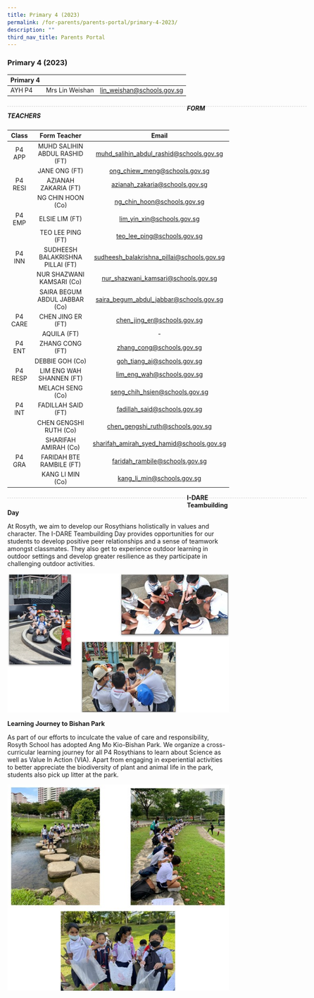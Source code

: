 ```yaml
---
title: Primary 4 (2023)
permalink: /for-parents/parents-portal/primary-4-2023/
description: ""
third_nav_title: Parents Portal
---
```

### Primary 4 (2023)

| Primary 4 |  | |
| -------- | -------- | -------- |
| AYH P4 | Mrs Lin Weishan | lin_weishan@schools.gov.sg |

<div style="line-height: 19.6px; width: 408px; float: left;"><div style="margin-top: 8px; margin-bottom: 8px; line-height: 19.6px; width: 680px; border-bottom: 1px dashed rgb(204, 204, 204); height: 1px; clear: both;"></div></div>

##### FORM TEACHERS

| Class | Form Teacher | Email |
|:---:|:---:|:---:|
| P4 APP | MUHD SALIHIN ABDUL RASHID (FT) | muhd_salihin_abdul_rashid@schools.gov.sg |
|   | JANE ONG (FT) | ong_chiew_meng@schools.gov.sg |
| P4 RESI | AZIANAH ZAKARIA (FT) | azianah_zakaria@schools.gov.sg |
|   | NG CHIN HOON (Co) | ng_chin_hoon@schools.gov.sg |
| P4 EMP | ELSIE LIM (FT) | lim_yin_xin@schools.gov.sg |
|   | TEO LEE PING (FT) | teo_lee_ping@schools.gov.sg |
| P4 INN | SUDHEESH BALAKRISHNA PILLAI (FT) | sudheesh_balakrishna_pillai@schools.gov.sg |
|   | NUR SHAZWANI KAMSARI (Co)  | nur_shazwani_kamsari@schools.gov.sg  | 
|   | SAIRA BEGUM ABDUL JABBAR (Co)  | saira_begum_abdul_jabbar@schools.gov.sg  | 
| P4 CARE | CHEN JING ER (FT) | chen_jing_er@schools.gov.sg |
|   | AQUILA (FT)  | - |
| P4 ENT | ZHANG CONG (FT) | zhang_cong@schools.gov.sg |
|   | DEBBIE GOH (Co) | goh_tiang_ai@schools.gov.sg |
| P4 RESP |  LIM ENG WAH SHANNEN (FT) | lim_eng_wah@schools.gov.sg |
|   |  MELACH SENG (Co)	 | seng_chih_hsien@schools.gov.sg |
| P4 INT | FADILLAH SAID (FT) | fadillah_said@schools.gov.sg |
|   | CHEN GENGSHI RUTH (Co) | chen_gengshi_ruth@schools.gov.sg |
|   | SHARIFAH AMIRAH (Co) | sharifah_amirah_syed_hamid@schools.gov.sg |
| P4 GRA   |  FARIDAH BTE RAMBILE (FT) | faridah_rambile@schools.gov.sg |
|   |  KANG LI MIN (Co)  | kang_li_min@schools.gov.sg |

<div style="line-height: 19.6px; width: 408px; float: left;"><div style="margin-top: 8px; margin-bottom: 8px; line-height: 19.6px; width: 680px; border-bottom: 1px dashed rgb(204, 204, 204); height: 1px; clear: both;"></div></div>

**I-DARE Teambuilding Day**

At Rosyth, we aim to develop our Rosythians holistically in values and character. The I-DARE Teambuilding Day provides opportunities for our students to develop positive peer relationships and a sense of teamwork amongst classmates. They also get to experience outdoor learning in outdoor settings and develop greater resilience as they participate in challenging outdoor activities.

![](/images/P4_1.jpg)

**Learning Journey to Bishan Park**

As part of our efforts to inculcate the value of care and responsibility, Rosyth School has adopted Ang Mo Kio-Bishan Park. We organize a cross-curricular learning journey for all P4 Rosythians to learn about Science as well as Value In Action (VIA). Apart from engaging in experiential activities to better appreciate the biodiversity of plant and animal life in the park, students also pick up litter at the park.

![](/images/P4_2.jpg)